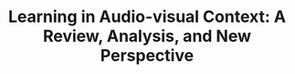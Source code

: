 ---
title: "Learning in Audio-visual Context: A Review, Analysis, and New Perspective"  
authors:
 - Yake Wei
 - Di Hu
 - Yapeng Tian
 - Xuelong Li
publication: Preprint
publication_types: ["3"] 
publication_types_name: Preprint
url_pdf: https://arxiv.org/pdf/2208.09579.pdf
url_project: https://gewu-lab.github.io/audio-visual-learning/
topic_types: ["0"]
topic_types_name: Uncategorized
rating : 2022_08_25
---